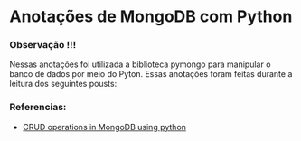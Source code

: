 # Anotações de MongoDB com Python

### Observação !!!
Nessas anotações foi utilizada a biblioteca pymongo para manipular o banco de dados por meio do Pyton. Essas anotações foram feitas durante a leitura dos seguintes pousts:

### Referencias:
* [CRUD operations in MongoDB using python](https://medium.com/analytics-vidhya/crud-operations-in-mongodb-using-python-49b7850d627e)